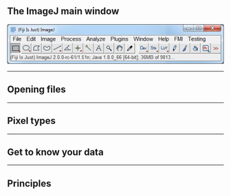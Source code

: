 ## The ImageJ main window

![ImageJ](assets/img/imagej/fiji_toolbar.png)
 
---

## Opening files

---

## Pixel types

---

## Get to know your data

---

## Principles
